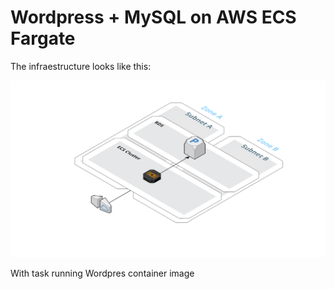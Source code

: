 # Wordpress + MySQL on AWS ECS Fargate

The infraestructure looks like this:

![](img/cloud.svg)

With task running Wordpres container image
